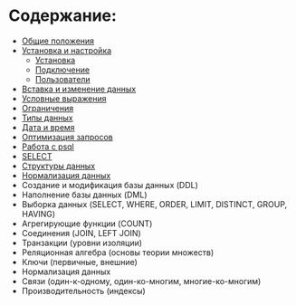 # Содержание:
- [Общие положения](common.md)
- [Установка и настройка](installation.md)
    - [Установка](installation.md)
    - [Подключение](installation.md)
    - [Пользователи](installation.md)
- [Вставка и изменение данных](insert-and-update.md)
- [Условные выражения](conditional-expressions.md)
- [Ограничения](constraints.md)
- [Типы данных](data-types.md)
- [Дата и время](date-and-time.md)
- [Оптимизация запросов](date-and-time.md)
- [Работа с psql](psql.md)
- [SELECT](select.md)
- [Структуры данных](data-structure.md)
- [Нормализация данных](data-normalize.md)
- Создание и модификация базы данных (DDL)
- Наполнение базы данных (DML)
- Выборка данных (SELECT, WHERE, ORDER, LIMIT, DISTINCT, GROUP, HAVING)
- Агрегирующие функции (COUNT)
- Соединения (JOIN, LEFT JOIN)
- Транзакции (уровни изоляции)
- Реляционная алгебра (основы теории множеств)
- Ключи (первичные, внешние)
- Нормализация данных
- Связи (один-к-одному, один-ко-многим, многие-ко-многим)
- Производительность (индексы)
